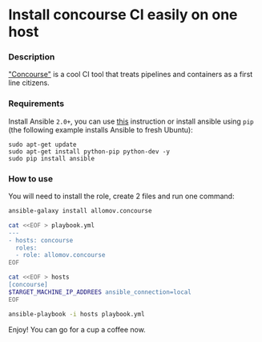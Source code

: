 # Install concourse CI easily on one host

### Description

["Concourse"](https://github.com/concourse/concourse-lite) is a cool CI tool that treats pipelines and containers as a first line citizens.
### Requirements

Install Ansible `2.0+`, you can use [this](http://docs.ansible.com/ansible/intro_installation.html) instruction or install ansible using `pip` (the following example installs Ansible to fresh Ubuntu):
```
sudo apt-get update
sudo apt-get install python-pip python-dev -y
sudo pip install ansible
```

### How to use

You will need to install the role, create 2 files and run one command:

```bash
ansible-galaxy install allomov.concourse

cat <<EOF > playbook.yml
---
- hosts: concourse
  roles: 
  - role: allomov.concourse
EOF

cat <<EOF > hosts
[concourse]
$TARGET_MACHINE_IP_ADDREES ansible_connection=local
EOF

ansible-playbook -i hosts playbook.yml
```

Enjoy! You can go for a cup a coffee now.
